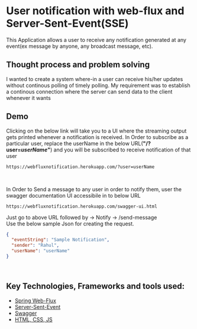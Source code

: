 # User notification with web-flux and Server-Sent-Event(SSE)

This Application allows a user to receive any notification generated at any event(ex message by anyone, any broadcast message, etc). 
</br>
## Thought process and problem solving
I wanted to create a system where-in a user can receive his/her updates without continous polling of timely polling. My requirement 
was to establish a continous connection where the server can send data to the client whenever it wants
</br>

## Demo
Clicking on the below link will take you to a UI where the streaming output gets printed whenever a notification is received.
In Order to subscribe as a particular user, replace the userName in the below URL(**"/?user=*userName*"**) and you will be subscribed to receive notification
of that user
```
https://webfluxnotification.herokuapp.com/?user=userName
```
</br>

In Order to Send a message to any user in order to notify them, user the swagger documentation UI accessibile in to below URL
```
https://webfluxnotification.herokuapp.com/swagger-ui.html
```

Just go to above URL followed by -> Notify -> /send-message </br>
Use the below sample Json for creating the request.
</br>
```json
{
  "eventString": "Sample Notification",
  "sender": "Rahul",
  "userName": "userName"
}
```
</br>

## Key Technologies, Frameworks and tools used:
* [Spring Web-Flux](https://docs.spring.io/spring-framework/docs/5.0.0.BUILD-SNAPSHOT/spring-framework-reference/html/web-reactive.html)
* [Server-Sent-Event](https://medium.com/conectric-networks/a-look-at-server-sent-events-54a77f8d6ff7)
* [Swagger](https://swagger.io/about/)
* [HTML, CSS, JS](https://www.w3schools.com/html/html_scripts.asp)

